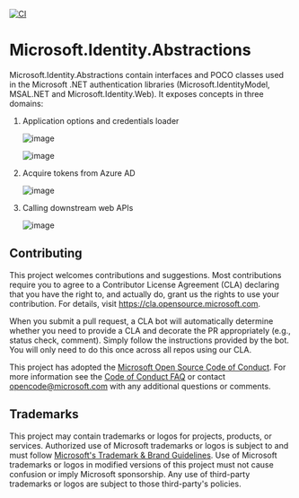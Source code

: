 [![CI](https://github.com/AzureAD/microsoft-identity-abstractions-for-dotnet/actions/workflows/dotnetcore.yml/badge.svg)](https://github.com/AzureAD/microsoft-identity-abstractions-for-dotnet/actions/workflows/dotnetcore.yml)

# Microsoft.Identity.Abstractions

Microsoft.Identity.Abstractions contain interfaces and POCO classes used in the Microsoft .NET authentication
libraries (Microsoft.IdentityModel, MSAL.NET and Microsoft.Identity.Web). It exposes concepts in three domains:

1. Application options and credentials loader

   ![image](https://user-images.githubusercontent.com/13203188/204172083-d0f30a49-bb77-48e8-9b4b-342ea5dc1003.png)

   ![image](https://user-images.githubusercontent.com/13203188/206561108-acee3ef2-0183-4390-9238-a053a6e70aee.png)

2. Acquire tokens from Azure AD

   ![image](https://user-images.githubusercontent.com/13203188/204174362-42758006-cce2-4a12-b40e-162c0b14cfa8.png)

3. Calling downstream web APIs

   ![image](https://user-images.githubusercontent.com/13203188/206561536-e2420c50-e9f9-4827-b64f-2a696b2c7463.png)

## Contributing

This project welcomes contributions and suggestions.  Most contributions require you to agree to a
Contributor License Agreement (CLA) declaring that you have the right to, and actually do, grant us
the rights to use your contribution. For details, visit https://cla.opensource.microsoft.com.

When you submit a pull request, a CLA bot will automatically determine whether you need to provide
a CLA and decorate the PR appropriately (e.g., status check, comment). Simply follow the instructions
provided by the bot. You will only need to do this once across all repos using our CLA.

This project has adopted the [Microsoft Open Source Code of Conduct](https://opensource.microsoft.com/codeofconduct/).
For more information see the [Code of Conduct FAQ](https://opensource.microsoft.com/codeofconduct/faq/) or
contact [opencode@microsoft.com](mailto:opencode@microsoft.com) with any additional questions or comments.

## Trademarks

This project may contain trademarks or logos for projects, products, or services. Authorized use of Microsoft 
trademarks or logos is subject to and must follow 
[Microsoft's Trademark & Brand Guidelines](https://www.microsoft.com/en-us/legal/intellectualproperty/trademarks/usage/general).
Use of Microsoft trademarks or logos in modified versions of this project must not cause confusion or imply Microsoft sponsorship.
Any use of third-party trademarks or logos are subject to those third-party's policies.
